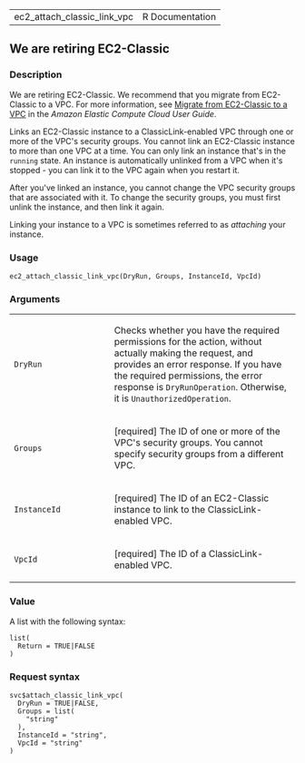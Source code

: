 <table style="width: 100%;">
<tbody>
<tr class="odd">
<td>ec2_attach_classic_link_vpc</td>
<td style="text-align: right;">R Documentation</td>
</tr>
</tbody>
</table>

## We are retiring EC2-Classic

### Description

We are retiring EC2-Classic. We recommend that you migrate from
EC2-Classic to a VPC. For more information, see [Migrate from
EC2-Classic to a
VPC](https://docs.aws.amazon.com/AWSEC2/latest/UserGuide/vpc-migrate.html)
in the *Amazon Elastic Compute Cloud User Guide*.

Links an EC2-Classic instance to a ClassicLink-enabled VPC through one
or more of the VPC's security groups. You cannot link an EC2-Classic
instance to more than one VPC at a time. You can only link an instance
that's in the `running` state. An instance is automatically unlinked
from a VPC when it's stopped - you can link it to the VPC again when you
restart it.

After you've linked an instance, you cannot change the VPC security
groups that are associated with it. To change the security groups, you
must first unlink the instance, and then link it again.

Linking your instance to a VPC is sometimes referred to as *attaching*
your instance.

### Usage

    ec2_attach_classic_link_vpc(DryRun, Groups, InstanceId, VpcId)

### Arguments

<table>
<colgroup>
<col style="width: 35%" />
<col style="width: 65%" />
</colgroup>
<tbody>
<tr class="odd">
<td><code id="ec2_attach_classic_link_vpc_:_DryRun">DryRun</code></td>
<td><p>Checks whether you have the required permissions for the action,
without actually making the request, and provides an error response. If
you have the required permissions, the error response is
<code>DryRunOperation</code>. Otherwise, it is
<code>UnauthorizedOperation</code>.</p></td>
</tr>
<tr class="even">
<td><code id="ec2_attach_classic_link_vpc_:_Groups">Groups</code></td>
<td><p>[required] The ID of one or more of the VPC's security groups.
You cannot specify security groups from a different VPC.</p></td>
</tr>
<tr class="odd">
<td><code
id="ec2_attach_classic_link_vpc_:_InstanceId">InstanceId</code></td>
<td><p>[required] The ID of an EC2-Classic instance to link to the
ClassicLink-enabled VPC.</p></td>
</tr>
<tr class="even">
<td><code id="ec2_attach_classic_link_vpc_:_VpcId">VpcId</code></td>
<td><p>[required] The ID of a ClassicLink-enabled VPC.</p></td>
</tr>
</tbody>
</table>

### Value

A list with the following syntax:

    list(
      Return = TRUE|FALSE
    )

### Request syntax

    svc$attach_classic_link_vpc(
      DryRun = TRUE|FALSE,
      Groups = list(
        "string"
      ),
      InstanceId = "string",
      VpcId = "string"
    )
